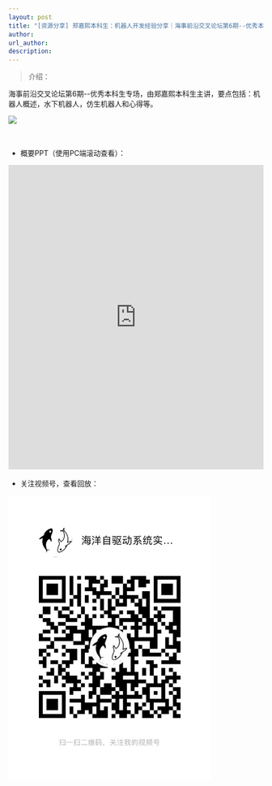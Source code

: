 ```yaml
---
layout: post
title: "[资源分享] 郑嘉熙本科生：机器人开发经验分享｜海事前沿交叉论坛第6期--优秀本科生专场"
author: 
url_author: 
description: 
---
```


> 介绍：

海事前沿交叉论坛第6期--优秀本科生专场，由郑嘉熙本科生主讲，要点包括：机器人概述，水下机器人，仿生机器人和心得等。

<img src="https://cdn.jsdelivr.net/gh/MSPSLab/lab_images/blogs/sl_6.png" style="margin: 0 auto;width: 400px;margin-bottom: 30px;">


- 概要PPT（使用PC端滚动查看）：

<iframe width="100%" height="600" style="border:1;" allowfullscreen="" loading="lazy" src="https://cdn.jsdelivr.net/gh/MSPSLab/lab_docs/pdfs/sl_6.pdf" frameborder="no" framespacing="0" allowfullscreen="true"> </iframe>

- 关注视频号，查看回放：

<img src="/videos/archive/code.png" style="margin: 0 auto;width: 400px;margin-bottom: 30px;">
